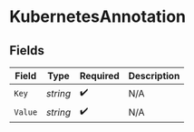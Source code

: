 # KubernetesAnnotation


## Fields

| Field              | Type               | Required           | Description        |
| ------------------ | ------------------ | ------------------ | ------------------ |
| `Key`              | *string*           | :heavy_check_mark: | N/A                |
| `Value`            | *string*           | :heavy_check_mark: | N/A                |